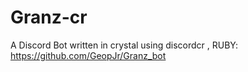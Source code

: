 # Granz-cr
A Discord Bot written in crystal using discordcr , RUBY: https://github.com/GeopJr/Granz_bot
